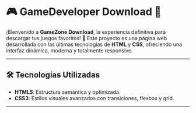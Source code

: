 # 🎮 **GameDeveloper Download** 🚀  

¡Bienvenido a **GameZone Download**, la experiencia definitiva para descargar tus juegos favoritos! 🌟 Este proyecto es una página web desarrollada con las últimas tecnologías de **HTML** y **CSS**, ofreciendo una interfaz dinámica, moderna y totalmente responsive.  

---

## 🛠️ **Tecnologías Utilizadas**

- **HTML5**: Estructura semántica y optimizada.
- **CSS3**: Estilos visuales avanzados con transiciones, flexbox y grid.
---
